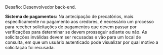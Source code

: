   Desafio: Desenvolvedor back-end.
  

**Sistema de pagamentos:** Na antecipação de precatórios, mais especificamente no pagamento aos credores, é necessário um processo para receber solicitações de pagamentos que devem passar por verificações para determinar se devem prosseguir adiante ou não. As solicitações inválidas devem ser recusadas e vão para um local de consulta, em que um usuário autenticado pode visualizar por qual motivo a solicitação foi recusada.
